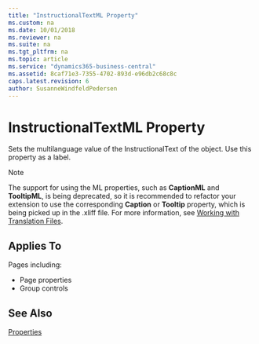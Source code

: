 ```yaml
---
title: "InstructionalTextML Property"
ms.custom: na
ms.date: 10/01/2018
ms.reviewer: na
ms.suite: na
ms.tgt_pltfrm: na
ms.topic: article
ms.service: "dynamics365-business-central"
ms.assetid: 8caf71e3-7355-4702-893d-e96db2c68c8c
caps.latest.revision: 6
author: SusanneWindfeldPedersen
---
```


 

# InstructionalTextML Property
Sets the multilanguage value of the InstructionalText of the object. Use this property as a label.  

> [!NOTE] 
> The support for using the ML properties, such as **CaptionML** and **TooltipML**, is being deprecated, so it is recommended to refactor your extension to use the corresponding **Caption** or **Tooltip** property, which is being picked up in the .xliff file. For more information, see [Working with Translation Files](../devenv-work-with-translation-files.md).
  
## Applies To  
Pages including:  
  
- Page properties  
- Group controls  
  
## See Also  
 [Properties](devenv-properties.md)